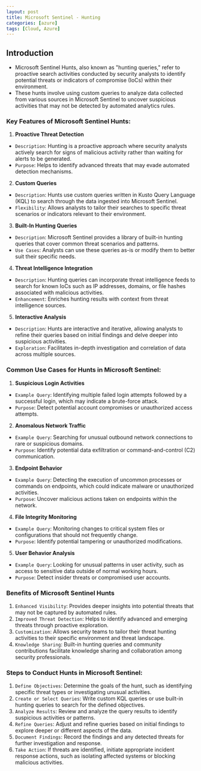 ```yaml
---
layout: post
title: Microsoft Sentinel - Hunting
categories: [azure]
tags: [Cloud, Azure]
---
```


## Introduction
- Microsoft Sentinel Hunts, also known as "hunting queries," refer to proactive search activities conducted by security analysts to identify potential threats or indicators of compromise (IoCs) within their environment. 
- These hunts involve using custom queries to analyze data collected from various sources in Microsoft Sentinel to uncover suspicious activities that may not be detected by automated analytics rules. 

### Key Features of Microsoft Sentinel Hunts:
1. **Proactive Threat Detection**
- `Description`: Hunting is a proactive approach where security analysts actively search for signs of malicious activity rather than waiting for alerts to be generated.
- `Purpose`: Helps to identify advanced threats that may evade automated detection mechanisms.

2. **Custom Queries**
- `Description`: Hunts use custom queries written in Kusto Query Language (KQL) to search through the data ingested into Microsoft Sentinel.
- `Flexibility`: Allows analysts to tailor their searches to specific threat scenarios or indicators relevant to their environment.

3. **Built-In Hunting Queries**
- `Description`: Microsoft Sentinel provides a library of built-in hunting queries that cover common threat scenarios and patterns.
- `Use Cases`: Analysts can use these queries as-is or modify them to better suit their specific needs.

4. **Threat Intelligence Integration**
- `Description`: Hunting queries can incorporate threat intelligence feeds to search for known IoCs such as IP addresses, domains, or file hashes associated with malicious activities.
- `Enhancement`: Enriches hunting results with context from threat intelligence sources.

5. **Interactive Analysis**
- `Description`: Hunts are interactive and iterative, allowing analysts to refine their queries based on initial findings and delve deeper into suspicious activities.
- `Exploration`: Facilitates in-depth investigation and correlation of data across multiple sources.

### Common Use Cases for Hunts in Microsoft Sentinel:
1. **Suspicious Login Activities**
- `Example Query`: Identifying multiple failed login attempts followed by a successful login, which may indicate a brute-force attack.
- `Purpose`: Detect potential account compromises or unauthorized access attempts.

2. **Anomalous Network Traffic**
- `Example Query`: Searching for unusual outbound network connections to rare or suspicious domains.
- `Purpose`: Identify potential data exfiltration or command-and-control (C2) communication.

3. **Endpoint Behavior**
- `Example Query`: Detecting the execution of uncommon processes or commands on endpoints, which could indicate malware or unauthorized activities.
- `Purpose`: Uncover malicious actions taken on endpoints within the network.

4. **File Integrity Monitoring**
- `Example Query`: Monitoring changes to critical system files or configurations that should not frequently change.
- `Purpose`: Identify potential tampering or unauthorized modifications.

5. **User Behavior Analysis**
- `Example Query`: Looking for unusual patterns in user activity, such as access to sensitive data outside of normal working hours.
- `Purpose`: Detect insider threats or compromised user accounts.


### Benefits of Microsoft Sentinel Hunts
1. `Enhanced Visibility`: Provides deeper insights into potential threats that may not be captured by automated rules.
2. `Improved Threat Detection`: Helps to identify advanced and emerging threats through proactive exploration.
3. `Customization`: Allows security teams to tailor their threat hunting activities to their specific environment and threat landscape.
4. `Knowledge Sharing`: Built-in hunting queries and community contributions facilitate knowledge sharing and collaboration among security professionals.


### Steps to Conduct Hunts in Microsoft Sentinel:
1. `Define Objectives`: Determine the goals of the hunt, such as identifying specific threat types or investigating unusual activities.
2. `Create or Select Queries`: Write custom KQL queries or use built-in hunting queries to search for the defined objectives.
3. `Analyze Results`: Review and analyze the query results to identify suspicious activities or patterns.
4. `Refine Queries`: Adjust and refine queries based on initial findings to explore deeper or different aspects of the data.
5. `Document Findings`: Record the findings and any detected threats for further investigation and response.
6. `Take Action`: If threats are identified, initiate appropriate incident response actions, such as isolating affected systems or blocking malicious activities.